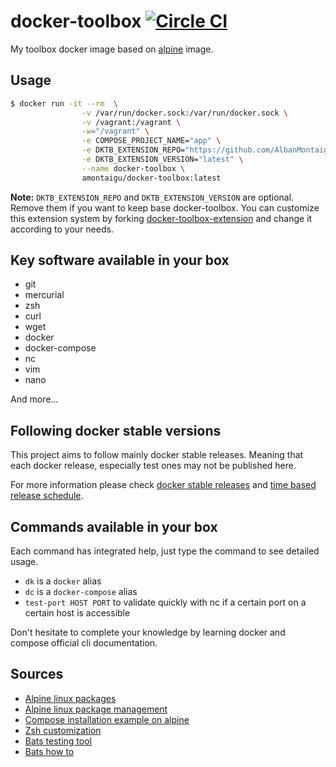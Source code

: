 # docker-toolbox [![Circle CI](https://circleci.com/gh/AlbanMontaigu/docker-toolbox.svg?style=shield)](https://circleci.com/gh/AlbanMontaigu/docker-toolbox)

My toolbox docker image based on [alpine](https://hub.docker.com/_/alpine/) image.

## Usage

```bash
$ docker run -it --rm  \
                -v /var/run/docker.sock:/var/run/docker.sock \
                -v /vagrant:/vagrant \
                -w="/vagrant" \
                -e COMPOSE_PROJECT_NAME="app" \
                -e DKTB_EXTENSION_REPO="https://github.com/AlbanMontaigu/docker-toolbox-extension" \
                -e DKTB_EXTENSION_VERSION="latest" \
                --name docker-toolbox \
                amontaigu/docker-toolbox:latest
```

**Note:** ```DKTB_EXTENSION_REPO``` and ```DKTB_EXTENSION_VERSION``` are optional. Remove them if you want to keep base docker-toolbox. You can customize this extension system by forking [docker-toolbox-extension](https://github.com/AlbanMontaigu/docker-toolbox-extension) and change it according to your needs.

## Key software available in your box

- git
- mercurial
- zsh
- curl
- wget
- docker
- docker-compose
- nc
- vim
- nano

And more...

## Following docker stable versions

This project aims to follow mainly docker stable releases. Meaning that each docker release, especially test ones may not be published here.

For more information please check [docker stable releases](https://download.docker.com/linux/static/stable/x86_64/) and [time based release schedule](https://docs.docker.com/engine/installation/#time-based-release-schedule).

## Commands available in your box

Each command has integrated help, just type the command to see detailed usage.

- ```dk``` is a ```docker``` alias
- ```dc``` is a ```docker-compose``` alias
- ```test-port HOST PORT``` to validate quickly with nc if a certain port on a certain host is accessible

Don't hesitate to complete your knowledge by learning docker and compose official cli documentation.

## Sources

- [Alpine linux packages](https://pkgs.alpinelinux.org)
- [Alpine linux package management](http://wiki.alpinelinux.org/wiki/Alpine_Linux_package_management)
- [Compose installation example on alpine](https://github.com/buildkite/docker-buildkite-agent/blob/master/alpine/Dockerfile)
- [Zsh customization](https://dustri.org/b/my-zsh-configuration.html)
- [Bats testing tool](https://github.com/sstephenson/bats)
- [Bats how to](https://blog.engineyard.com/2014/bats-test-command-line-tools)
